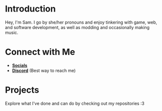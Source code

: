 # Introduction

Hey, I'm Sam. I go by she/her pronouns and enjoy tinkering with game, web, and software development, as well as modding and occasionally making music.

# Connect with Me

- **[Socials](https://samwich.xyz/contact.html)**
- **[Discord](https://discord.com/users/976176454511509554)** (Best way to reach me)

# Projects

Explore what I've done and can do by checking out my repositories :3
